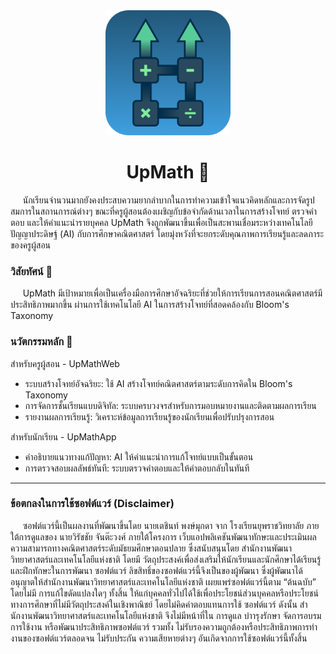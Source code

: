 <div align=center>
  <img src="./logo.png" width="200" >
</div>

<h1 align=center>UpMath 💼</h1>
<md-divider></md-divider>

&nbsp;&nbsp;&nbsp;&nbsp;&nbsp;นักเรียนจำนวนมากยังคงประสบความยากลำบากในการทำความเข้าใจแนวคิดหลักและการจัดรูปสมการในสถานการณ์ต่างๆ ขณะที่ครูผู้สอนต้องเผชิญกับข้อจำกัดด้านเวลาในการสร้างโจทย์ ตรวจคำตอบ และให้คำแนะนำรายบุคคล UpMath จึงถูกพัฒนาขึ้นเพื่อเป็นสะพานเชื่อมระหว่างเทคโนโลยีปัญญาประดิษฐ์ (AI) กับการศึกษาคณิตศาสตร์ โดยมุ่งหวังที่จะยกระดับคุณภาพการเรียนรู้และลดภาระของครูผู้สอน

### วิสัยทัศน์ 👀
&nbsp;&nbsp;&nbsp;&nbsp;&nbsp;UpMath มีเป้าหมายเพื่อเป็นเครื่องมือการศึกษาอัจฉริยะที่ช่วยให้การเรียนการสอนคณิตศาสตร์มีประสิทธิภาพมากขึ้น ผ่านการใช้เทคโนโลยี AI ในการสร้างโจทย์ที่สอดคล้องกับ Bloom's Taxonomy

### นวัตกรรมหลัก 📡
สำหรับครูผู้สอน - UpMathWeb
- ระบบสร้างโจทย์อัจฉริยะ: ใช้ AI สร้างโจทย์คณิตศาสตร์ตามระดับการคิดใน Bloom's Taxonomy
- การจัดการชั้นเรียนแบบดิจิทัล: ระบบครบวงจรสำหรับการมอบหมายงานและติดตามผลการเรียน
- รายงานผลการเรียนรู้: วิเคราะห์ข้อมูลการเรียนรู้ของนักเรียนเพื่อปรับปรุงการสอน

สำหรับนักเรียน - UpMathApp
- คำอธิบายแนวทางแก้ปัญหา: AI ให้คำแนะนำการแก้โจทย์แบบเป็นขั้นตอน
- การตรวจสอบผลลัพธ์ทันที: ระบบตรวจคำตอบและให้คำตอบกลับในทันที

---
### ข้อตกลงในการใช้ซอฟต์แวร์ (Disclaimer)
&nbsp;&nbsp;&nbsp;&nbsp;&nbsp;ซอฟต์แวร์นี้เป็นผลงานที่พัฒนาขึ้นโดย นายเตชินท์ พงษ์มุกดา จาก โรงเรียนยุพราชวิทยาลัย ภายใต้การดูแลของ นายวิรัชชัย จันต๊ะวงศ์ ภายใต้โครงการ เว็บแอปพลิเคชันพัฒนาทักษะและประเมินผลความสามารถทางคณิตศาสตร์ระดับมัธยมศึกษาตอนปลาย ซึ่งสนับสนุนโดย สํานักงานพัฒนาวิทยาศาสตร์และเทคโนโลยีแห่งชาติ โดยมี วัตถุประสงค์เพื่อส่งเสริมให้นักเรียนและนักศึกษาได้เรียนรู้และฝึกทักษะในการพัฒนา ซอฟต์แวร์ ลิขสิทธิ์ของซอฟต์แวร์นี้จึงเป็นของผู้พัฒนา ซึ่งผู้พัฒนาได้อนุญาตให้สํานักงานพัฒนาวิทยาศาสตร์และเทคโนโลยีแห่งชาติ เผยแพร่ซอฟต์แวร์นี้ตาม “ต้นฉบับ” โดยไม่มี การแก้ไขดัดแปลงใดๆ ทั้งสิ้น ให้แก่บุคคลทั่วไปได้ใช้เพื่อประโยชน์ส่วนบุคคลหรือประโยชน์ทางการศึกษาที่ไม่มีวัตถุประสงค์ในเชิงพาณิชย์ โดยไม่คิดค่าตอบแทนการใช้ ซอฟต์แวร์ ดังนั้น สํานักงานพัฒนาวิทยาศาสตร์และเทคโนโลยีแห่งชาติ จึงไม่มีหน้าที่ใน การดูแล บําารุงรักษา จัดการอบรมการใช้งาน หรือพัฒนาประสิทธิภาพซอฟต์แวร์ รวมทั้ง ไม่รับรองความถูกต้องหรือประสิทธิภาพการทํางานของซอฟต์แวร์ตลอดจน ไม่รับประกัน ความเสียหายต่างๆ อันเกิดจากการใช้ซอฟต์แวร์นี้ทั้งสิ้น
